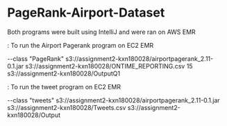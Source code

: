 # PageRank-Airport-Dataset

Both programs were built using IntelliJ and were ran on AWS EMR 

: To run the Airport Pagerank program on EC2 EMR

--class "PageRank" 
s3://assignment2-kxn180028/airportpagerank_2.11-0.1.jar 
s3://assignment2-kxn180028/ONTIME_REPORTING.csv 
15 
s3://assignment2-kxn180028/OutputQ1

: To run the tweet program on EC2 EMR

--class "tweets" 
s3://assignment2-kxn180028/airportpagerank_2.11-0.1.jar 
s3://assignment2-kxn180028/Tweets.csv 
s3://assignment2-kxn180028/Output

